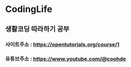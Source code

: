 # CodingLife
## 생활코딩 따라하기 공부
### 사이트주소 : https://opentutorials.org/course/1
### 유튜브주소 : https://www.youtube.com/@coohde
